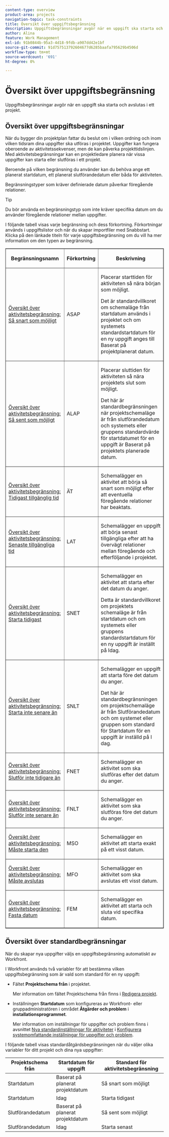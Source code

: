 ```yaml
---
content-type: overview
product-area: projects
navigation-topic: task-constraints
title: Översikt över uppgiftsbegränsning
description: Uppgiftsbegränsningar avgör när en uppgift ska starta och avslutas i ett projekt.
author: Alina
feature: Work Management
exl-id: 91b0844b-95a3-4d18-9fdb-a907dd42e1bf
source-git-commit: 91d757513792604677d6285baafa795629b4506d
workflow-type: tm+mt
source-wordcount: '691'
ht-degree: 0%

---
```


# Översikt över uppgiftsbegränsning

<!-- Audited: 12/2023 -->

Uppgiftsbegränsningar avgör när en uppgift ska starta och avslutas i ett projekt.

## Översikt över uppgiftsbegränsningar

När du bygger din projektplan fattar du beslut om i vilken ordning och inom vilken tidsram dina uppgifter ska utföras i projektet. Uppgifter kan fungera oberoende av aktivitetssekvenser, men de kan påverka projekttidslinjen. Med aktivitetsbegränsningar kan en projektledare planera när vissa uppgifter kan starta eller slutföras i ett projekt.

Beroende på vilken begränsning du använder kan du behöva ange ett planerat startdatum, ett planerat slutförandedatum eller båda för aktiviteten.

Begränsningstyper som kräver definierade datum påverkar föregående relationer.

>[!TIP]
>
>Du bör använda en begränsningstyp som inte kräver specifika datum om du använder föregående relationer mellan uppgifter.

I följande tabell visas varje begränsning och dess förkortning. Förkortningar används i uppgiftslistor och när du skapar importfiler med Snabbstart. Klicka på den länkade titeln för varje uppgiftsbegränsning om du vill ha mer information om den typen av begränsning.

<table border="1" cellspacing="15" cellpadding="1"> 
 <col> 
 <col> 
 <col>
 <thead> 
  <tr> 
   <th> <p><strong>Begränsningsnamn</strong> </p> </th> 
   <th> <p><strong>Förkortning</strong> </p> </th> 
   <th> <p><strong>Beskrivning</strong> </p> </th> 
  </tr> 
 </thead> 
 <tbody> 
  <tr> 
   <td scope="col"> <p><a href="../../../manage-work/tasks/task-constraints/as-soon-as-possible.md" class="MCXref xref">Översikt över aktivitetsbegränsning: Så snart som möjligt</a> </p> </td> 
   <td scope="col"> <p>ASAP</p> </td>
   <td scope="col"> <p>Placerar starttiden för aktiviteten så nära början som möjligt.</p> 
   <p>Det är standardvillkoret om schemaläge från startdatum används i projektet och om systemets standardstartdatum för en ny uppgift anges till Baserat på projektplanerat datum. </p>
   </td> 
  </tr> 
  <tr> 
   <td scope="col"> <p><a href="../../../manage-work/tasks/task-constraints/as-late-as-possible.md" class="MCXref xref">Översikt över aktivitetsbegränsning: Så sent som möjligt </a> </p> </td> 
   <td scope="col"> <p>ALAP</p> </td> 
   <td scope="col"> <p>Placerar sluttiden för aktiviteten så nära projektets slut som möjligt.</p> 
   <p>Det här är standardbegränsningen när projektschemaläge är från slutförandedatum och systemets eller gruppens standardvärde för startdatumet för en uppgift är Baserat på projektets planerade datum. </p>
   </td> 
  </tr> 
  <tr> 
   <td scope="col"> <p><a href="../../../manage-work/tasks/task-constraints/earliest-available-time.md" class="MCXref xref">Översikt över aktivitetsbegränsning: Tidigast tillgänglig tid</a> </p> </td> 
   <td scope="col"> <p>ÄT</p> </td> 
 <td scope="col"> <p>Schemalägger en aktivitet att börja så snart som möjligt efter att eventuella föregående relationer har beaktats.</p> </td>
  </tr> 
  <tr> 
   <td scope="col"> <p><a href="../../../manage-work/tasks/task-constraints/latest-available-time.md" class="MCXref xref">Översikt över aktivitetsbegränsning: Senaste tillgängliga tid</a> </p> </td> 
   <td scope="col"> <p>LAT</p> </td> 
   <td scope="col"> <p>Schemalägger en uppgift att börja senast tillgängliga efter att ha övervägt relationer mellan föregående och efterföljande i projektet.</p> </td>
  </tr> 
  <tr> 
   <td scope="col"> <p><a href="../../../manage-work/tasks/task-constraints/start-no-earlier-than.md" class="MCXref xref">Översikt över aktivitetsbegränsning: Starta tidigast </a> </p> </td> 
   <td scope="col"> <p>SNET</p> </td> 
   <td scope="col"> <p>Schemalägger en aktivitet att starta efter det datum du anger.</p> 
   <p>Detta är standardvillkoret om projektets schemaläge är från startdatum och om systemets eller gruppens standardstartdatum för en ny uppgift är inställt på Idag.   </td> 
  </tr> 
  <tr> 
   <td scope="col"> <p><a href="../../../manage-work/tasks/task-constraints/start-no-later-than.md" class="MCXref xref">Översikt över aktivitetsbegränsning: Starta inte senare än </a> </p> </td> 
   <td scope="col"> <p>SNLT</p> </td> 
   <td scope="col"> <p>Schemalägger en uppgift att starta före det datum du anger.</p> 
   <p>Det här är standardbegränsningen om projektschemaläge är från Slutförandedatum och om systemet eller gruppen som standard för Startdatum för en uppgift är inställd på I dag. 
   </td> 
  </tr> 
  <tr> 
   <td scope="col"> <p><a href="../../../manage-work/tasks/task-constraints/finish-no-earlier-than.md" class="MCXref xref">Översikt över aktivitetsbegränsning: Slutför inte tidigare än </a> </p> </td> 
   <td scope="col"> <p>FNET</p> </td>
   <td scope="col"> <p>Schemalägger en aktivitet som ska slutföras efter det datum du anger.</p> </td> 
  </tr> 
  <tr> 
   <td scope="col"> <p><a href="../../../manage-work/tasks/task-constraints/finish-no-later-than.md" class="MCXref xref">Översikt över aktivitetsbegränsning: Slutför inte senare än </a> </p> </td> 
   <td scope="col"> <p>FNLT</p> </td> 
   <td scope="col"> <p>Schemalägger en aktivitet som ska slutföras före det datum du anger.</p> </td> 
  </tr> 
  <tr> 
   <td> <p><a href="../../../manage-work/tasks/task-constraints/must-start-on.md" class="MCXref xref">Översikt över aktivitetsbegränsning: Måste starta den</a> </p> </td> 
   <td scope="col"> <p>MSO</p> </td> 
   <td scope="col"> <p>Schemalägger en aktivitet att starta exakt på ett visst datum.</p> </td> 
  </tr> 
  <tr> 
   <td> <p><a href="../../../manage-work/tasks/task-constraints/must-finish-on.md" class="MCXref xref">Översikt över aktivitetsbegränsning: Måste avslutas </a> </p> </td> 
   <td scope="col"> <p>MFO</p> </td> 
   <td scope="col"> <p>Schemalägger en aktivitet som ska avslutas ett visst datum.</p> </td>
  </tr> 
  <tr> 
   <td> <p><a href="../../../manage-work/tasks/task-constraints/fixed-dates.md" class="MCXref xref">Översikt över aktivitetsbegränsning: Fasta datum</a> </p> </td> 
   <td> <p>FEM</p> </td> 
   <td> <p>Schemalägger en aktivitet att starta och sluta vid specifika datum.</p> </td> 
  </tr> 
 </tbody> 
</table>

## Översikt över standardbegränsningar

När du skapar nya uppgifter väljs en uppgiftsbegränsning automatiskt av Workfront.

I Workfront används två variabler för att bestämma vilken uppgiftsbegränsning som är vald som standard för en ny uppgift:

* Fältet **Projektschema från** i projektet.

  Mer information om fältet Projektschema från finns i [Redigera projekt](../../../manage-work/projects/manage-projects/edit-projects.md).

* Inställningen **Startdatum** som konfigureras av Workfront- eller gruppadministratören i området **Åtgärder och problem** i **installationsprogrammet**.

  Mer information om inställningar för uppgifter och problem finns i avsnittet [Nya standardinställningar för aktiviteter](../../../administration-and-setup/set-up-workfront/configure-system-defaults/set-task-issue-preferences.md#new-task-defaults) i [Konfigurera systemomfattande inställningar för uppgifter och problem](../../../administration-and-setup/set-up-workfront/configure-system-defaults/set-task-issue-preferences.md).

I följande tabell visas standardåtgärdsbegränsningen när du väljer olika variabler för ditt projekt och dina nya uppgifter:

| Projektschema från | Startdatum för uppgift | Standard för aktivitetsbegränsning |
|---|---|---|
| Startdatum | Baserat på planerat projektdatum | Så snart som möjligt |
| Startdatum | Idag | Starta tidigast |
| Slutförandedatum | Baserat på planerat projektdatum | Så sent som möjligt |
| Slutförandedatum | Idag | Starta senast |
